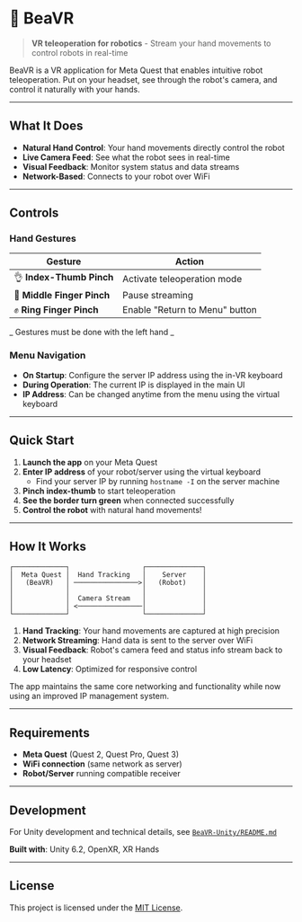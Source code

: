 # 🦫 BeaVR

> **VR teleoperation for robotics** - Stream your hand movements to control robots in real-time

BeaVR is a VR application for Meta Quest that enables intuitive robot teleoperation. Put on your headset, see through the robot's camera, and control it naturally with your hands.

---

## What It Does

- **Natural Hand Control**: Your hand movements directly control the robot
- **Live Camera Feed**: See what the robot sees in real-time
- **Visual Feedback**: Monitor system status and data streams
- **Network-Based**: Connects to your robot over WiFi

---

## Controls

### Hand Gestures
| Gesture | Action |
|---------|--------|
| 👌 **Index-Thumb Pinch** | Activate teleoperation mode |
| 🤏 **Middle Finger Pinch** | Pause streaming |
| ✊ **Ring Finger Pinch** | Enable "Return to Menu" button |
_ Gestures must be done with the left hand _

### Menu Navigation
- **On Startup**: Configure the server IP address using the in-VR keyboard
- **During Operation**: The current IP is displayed in the main UI
- **IP Address**: Can be changed anytime from the menu using the virtual keyboard

---

## Quick Start

1. **Launch the app** on your Meta Quest
2. **Enter IP address** of your robot/server using the virtual keyboard
   - Find your server IP by running `hostname -I` on the server machine
3. **Pinch index-thumb** to start teleoperation
4. **See the border turn green** when connected successfully
5. **Control the robot** with natural hand movements!

---

## How It Works

```
┌─────────────┐                  ┌──────────────┐
│  Meta Quest │  Hand Tracking   │    Server    │
│   (BeaVR)   │ ────────────────>│   (Robot)    │
│             │                  │              │
│             │  Camera Stream   │              │
│             │ <────────────────│              │
└─────────────┘                  └──────────────┘
```

1. **Hand Tracking**: Your hand movements are captured at high precision
2. **Network Streaming**: Hand data is sent to the server over WiFi
3. **Visual Feedback**: Robot's camera feed and status info stream back to your headset
4. **Low Latency**: Optimized for responsive control

The app maintains the same core networking and functionality while now using an improved IP management system.

---

## Requirements

- **Meta Quest** (Quest 2, Quest Pro, Quest 3)
- **WiFi connection** (same network as server)
- **Robot/Server** running compatible receiver

---

## Development

For Unity development and technical details, see [`BeaVR-Unity/README.md`](BeaVR-Unity/README.md)

**Built with**: Unity 6.2, OpenXR, XR Hands

---

## License

This project is licensed under the [MIT License](LICENSE).
